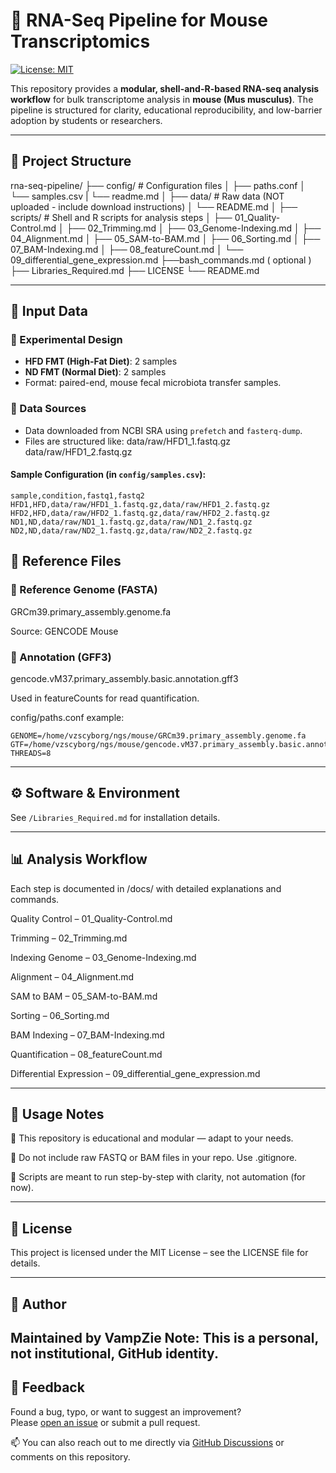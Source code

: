 # 🧬 RNA-Seq Pipeline for Mouse Transcriptomics

[![License: MIT](https://img.shields.io/badge/License-MIT-yellow.svg)](LICENSE)

This repository provides a **modular, shell-and-R-based RNA-seq analysis workflow** for bulk transcriptome analysis in **mouse (Mus musculus)**. The pipeline is structured for clarity, educational reproducibility, and low-barrier adoption by students or researchers.

---

## 📁 Project Structure
rna-seq-pipeline/
├── config/ # Configuration files
│ ├── paths.conf
│ └── samples.csv
| └── readme.md
│
├── data/ # Raw data (NOT uploaded - include download instructions)
│ └── README.md
│
├── scripts/ # Shell and R scripts for analysis steps
│ ├── 01_Quality-Control.md
│ ├── 02_Trimming.md
│ ├── 03_Genome-Indexing.md
│ ├── 04_Alignment.md
│ ├── 05_SAM-to-BAM.md
│ ├── 06_Sorting.md
│ ├── 07_BAM-Indexing.md
│ ├── 08_featureCount.md
│ └── 09_differential_gene_expression.md
├──bash_commands.md ( optional )
├── Libraries_Required.md
├── LICENSE
└── README.md


---

## 🧪 Input Data

### 🔹 Experimental Design

- **HFD FMT (High-Fat Diet)**: 2 samples  
- **ND FMT (Normal Diet)**: 2 samples  
- Format: paired-end, mouse fecal microbiota transfer samples.

### 🔹 Data Sources

- Data downloaded from NCBI SRA using `prefetch` and `fasterq-dump`.
- Files are structured like:
data/raw/HFD1_1.fastq.gz
data/raw/HFD1_2.fastq.gz


#### Sample Configuration (in `config/samples.csv`):

```csv
sample,condition,fastq1,fastq2
HFD1,HFD,data/raw/HFD1_1.fastq.gz,data/raw/HFD1_2.fastq.gz
HFD2,HFD,data/raw/HFD2_1.fastq.gz,data/raw/HFD2_2.fastq.gz
ND1,ND,data/raw/ND1_1.fastq.gz,data/raw/ND1_2.fastq.gz
ND2,ND,data/raw/ND2_1.fastq.gz,data/raw/ND2_2.fastq.gz
```

## 🧬 Reference Files
### 🔸 Reference Genome (FASTA)
GRCm39.primary_assembly.genome.fa

Source: GENCODE Mouse

### 🔸 Annotation (GFF3)
gencode.vM37.primary_assembly.basic.annotation.gff3

Used in featureCounts for read quantification.

config/paths.conf example:
```
GENOME=/home/vzscyborg/ngs/mouse/GRCm39.primary_assembly.genome.fa
GTF=/home/vzscyborg/ngs/mouse/gencode.vM37.primary_assembly.basic.annotation.gff3
THREADS=8
```


---
## ⚙️ Software & Environment
See ```/Libraries_Required.md``` for installation details.

---

## 📊 Analysis Workflow
Each step is documented in /docs/ with detailed explanations and commands.

Quality Control – 01_Quality-Control.md

Trimming – 02_Trimming.md

Indexing Genome – 03_Genome-Indexing.md

Alignment – 04_Alignment.md

SAM to BAM – 05_SAM-to-BAM.md

Sorting – 06_Sorting.md

BAM Indexing – 07_BAM-Indexing.md

Quantification – 08_featureCount.md

Differential Expression – 09_differential_gene_expression.md

---

## 📌 Usage Notes
🧷 This repository is educational and modular — adapt to your needs.

🧼 Do not include raw FASTQ or BAM files in your repo. Use .gitignore.

📜 Scripts are meant to run step-by-step with clarity, not automation (for now).

---

## 📄 License
This project is licensed under the MIT License – see the LICENSE file for details.

---
## 🧑 Author
Maintained by VampZie
Note: This is a personal, not institutional, GitHub identity.
---

## 💬 Feedback

Found a bug, typo, or want to suggest an improvement?  
Please [open an issue](https://github.com/VampZie/rna-seq-pipeline/issues) or submit a pull request.

📫 You can also reach out to me directly via [GitHub Discussions](https://github.com/VampZie/rna-seq-pipeline/discussions) or comments on this repository.
